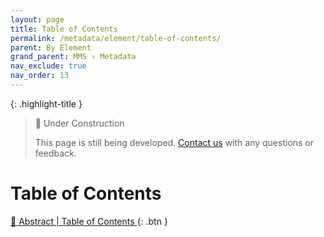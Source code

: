 ```yaml
---
layout: page
title: Table of Contents
permalink: /metadata/element/table-of-contents/
parent: By Element
grand_parent: MMS › Metadata
nav_exclude: true
nav_order: 13
---
```


{: .highlight-title }
> 🚧 Under Construction
>
> This page is still being developed. [Contact us](/metadata-documentation/contact/) with any questions or feedback.

# Table of Contents

[📄 Abstract | Table of Contents ](https://docs.google.com/document/d/1vOzk-E859JAh6nFioB6ZtrfX-BnOmSJm_mRUbQPV36Q/edit){: .btn }